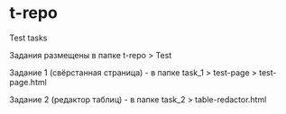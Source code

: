 # t-repo
Test  tasks

Задания размещены в папке t-repo > Test

Задание 1 (свёрстанная страница) - в папке task_1 > test-page > test-page.html

Задание 2 (редактор таблиц) - в папке task_2 > table-redactor.html 



